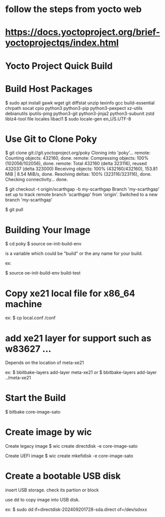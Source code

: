 # follow the steps from yocto web
# https://docs.yoctoproject.org/brief-yoctoprojectqs/index.html



# Yocto Project Quick Build

# Build Host Packages

$ sudo apt install gawk wget git diffstat unzip texinfo gcc build-essential chrpath socat cpio python3 python3-pip python3-pexpect xz-utils debianutils iputils-ping python3-git python3-jinja2 python3-subunit zstd liblz4-tool file locales libacl1
$ sudo locale-gen en_US.UTF-8


# Use Git to Clone Poky

$ git clone git://git.yoctoproject.org/poky
Cloning into 'poky'...
remote: Counting
objects: 432160, done. remote: Compressing objects: 100%
(102056/102056), done. remote: Total 432160 (delta 323116), reused
432037 (delta 323000) Receiving objects: 100% (432160/432160), 153.81 MiB | 8.54 MiB/s, done.
Resolving deltas: 100% (323116/323116), done.
Checking connectivity... done.



$ git checkout -t origin/scarthgap -b my-scarthgap
Branch 'my-scarthgap' set up to track remote branch 'scarthgap' from 'origin'.
Switched to a new branch 'my-scarthgap'


$ git pull

# Building Your Image

$ cd poky
$ source oe-init-build-env <build-folder-name>

<build-folder-name> is a variable which could be "build" or the any name for your build.

ex:

$ source oe-init-build-env build-test

# Copy xe21 local file for x86_64 machine

ex: 
$ cp local.conf <build-folder-name>/conf

# add xe21 layer for support such as w83627 ...

Depends on the location of meta-xe21

ex:
$ bbitbake-layers add-layer meta-xe21
or 
$ bbitbake-layers add-layer ../meta-xe21

# Start the Build

$ bitbake core-image-sato

# Create image by wic

Create legacy image 
$ wic create directdisk -e core-image-sato

Create UEFI image
$ wic create mkefidisk -e core-image-sato

# Create a bootable USB disk

insert USB storage.
check its partion or block

use dd to copy image into USB disk.

ex:
$ sudo dd if=directdisk-202409201728-sda.direct of=/dev/sdxxx

